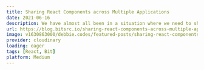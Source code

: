 ```yaml
---
title: Sharing React Components across Multiple Applications
date: 2021-06-16
description: We have almost all been in a situation where we need to share a component between one app and another. Often we just decide to copy and paste it because it really is the quickest option. And sometimes it’s even ok, especially when it comes to those smaller components. But what if you wanted to share a big and more complex component?
url: https://blog.bitsrc.io/sharing-react-components-across-multiple-applications-a407b5a15186
image: v1630863000/debbie.codes/featured-posts/sharing-react-components_ejjqxp
provider: cloudinary
loading: eager
tags: [React, Bit]
platform: Medium
---
```

